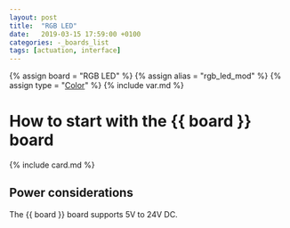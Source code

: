```yaml
---
layout: post
title:  "RGB LED"
date:   2019-03-15 17:59:00 +0100
categories: -_boards_list
tags: [actuation, interface]
---
```

{% assign board = "RGB LED" %}
{% assign alias = "rgb_led_mod" %}
{% assign type = "[Color](/../modules_list/color)" %}
{% include var.md %}

# How to start with the {{ board }} board
{% include card.md %}

## Power considerations

The {{ board }} board supports 5V to 24V DC.

